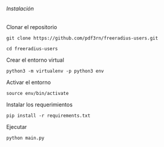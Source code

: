 ###### Instalación

Clonar el repositorio

`git clone https://github.com/pdf3rn/freeradius-users.git`

`cd freeradius-users`

Crear el entorno virtual

`python3 -m virtualenv -p python3 env`

Activar el entorno

`source env/bin/activate`

Instalar los requerimientos

`pip install -r requirements.txt`

Ejecutar

`python main.py`
